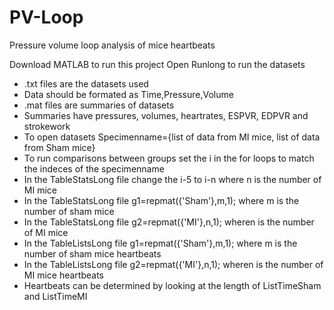 # PV-Loop
Pressure volume loop analysis of mice heartbeats

Download MATLAB to run this project
Open Runlong to run the datasets
* .txt files are the datasets used
* Data should be formated as Time,Pressure,Volume
* .mat files are summaries of datasets
* Summaries have pressures, volumes, heartrates, ESPVR, EDPVR and strokework
* To open datasets Specimenname={list of data from MI mice, list of data from Sham mice}
* To run comparisons between groups set the i in the for loops to match the indeces of the specimenname
* In the TableStatsLong file change the i-5 to i-n where n is the number of MI mice
* In the TableStatsLong file g1=repmat({'Sham'},m,1); where m is the number of sham mice
* In the TableStatsLong file g2=repmat({'MI'},n,1); wheren is the number of MI mice
* In the TableListsLong file g1=repmat({'Sham'},m,1); where m is the number of sham mice heartbeats
* In the TableListsLong file g2=repmat({'MI'},n,1); wheren is the number of MI mice heartbeats
* Heartbeats can be determined by looking at the length of ListTimeSham and ListTimeMI
